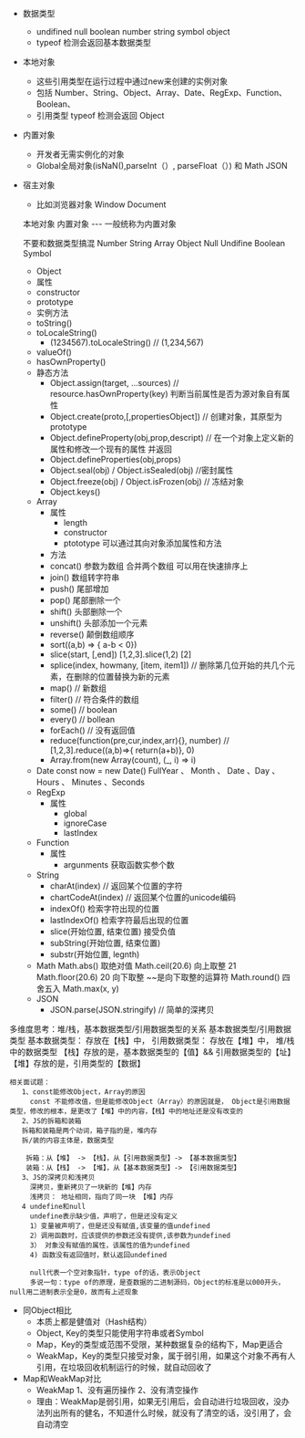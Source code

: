 
- 数据类型
  - undifined null boolean number string symbol object
  - typeof 检测会返回基本数据类型
- 本地对象
  - 这些引用类型在运行过程中通过new来创建的实例对象
  - 包括 Number、String、Object、Array、Date、RegExp、Function、Boolean、
  - 引用类型 typeof 检测会返回 Object
- 内置对象
  - 开发者无需实例化的对象
  - Global全局对象(isNaN(),parseInt（）, parseFloat（）) 和 Math JSON
- 宿主对象
  - 比如浏览器对象 Window Document

  本地对象  内置对象 --- 一般统称为内置对象

  不要和数据类型搞混 Number String Array Object Null Undifine Boolean Symbol


  - Object
   - 属性
    - constructor
    - prototype
   - 实例方法
    - toString()
    - toLocaleString() 
      - (1234567).toLocaleString() // (1,234,567)
    - valueOf()
    - hasOwnProperty()
   - 静态方法
      - Object.assign(target, ...sources)  // resource.hasOwnProperty(key) 判断当前属性是否为源对象自有属性
      - Object.create(proto,[,propertiesObject]) // 创建对象，其原型为prototype
      - Object.defineProperty(obj,prop,descript)  // 在一个对象上定义新的属性和修改一个现有的属性 并返回
      - Object.defineProperties(obj,props)
      - Object.seal(obj) / Object.isSealed(obj) //密封属性
      - Object.freeze(obj) / Object.isFrozen(obj) // 冻结对象
      - Object.keys()
  - Array 
    - 属性
      - length
      - constructor
      - ptototype 可以通过其向对象添加属性和方法
    - 方法
     - concat() 参数为数组 合并两个数组 可以用在快速排序上
     - join()  数组转字符串
     - push() 尾部增加
     - pop() 尾部删除一个
     - shift()  头部删除一个
     - unshift() 头部添加一个元素
     - reverse() 颠倒数组顺序
     - sort((a,b) => { a-b < 0}) 
     - slice(start, [,end])  [1,2,3].slice(1,2)  [2]
     - splice(index, howmany, [item, item1]) // 删除第几位开始的共几个元素，在删除的位置替换为新的元素
     - map()  // 新数组
     - filter() // 符合条件的数组
     - some() // boolean
     - every() // bollean
     - forEach()  // 没有返回值
     - reduce(function(pre,cur,index,arr){}, number) // [1,2,3].reduce((a,b)=>{ return(a+b)}, 0)
     - Array.from(new Array(count), (_, i) => i)
  - Date
    const now = new Date()
    FullYear 、 Month 、 Date 、Day 、 Hours 、 Minutes 、Seconds
  - RegExp
    - 属性
      - global
      - ignoreCase
      - lastIndex
  - Function
    - 属性
      - argunments 获取函数实参个数
  - String
    - charAt(index) // 返回某个位置的字符
    - chartCodeAt(index) // 返回某个位置的unicode编码
    - indexOf()  检索字符出现的位置
    - lastIndexOf() 检索字符最后出现的位置
    - slice(开始位置, 结束位置) 接受负值
    - subString(开始位置, 结束位置)
    - substr(开始位置, legnth)
  - Math
    Math.abs() 取绝对值
    Math.ceil(20.6) 向上取整 21
    Math.floor(20.6)  20 向下取整 ~~是向下取整的运算符
    Math.round()  四舍五入
    Math.max(x, y)
  - JSON
    - JSON.parse(JSON.stringify)  // 简单的深拷贝



多维度思考：堆/栈，基本数据类型/引用数据类型的关系
    基本数据类型/引用数据类型
         基本数据类型： 存放在【栈】中，
        引用数据类型： 存放在【堆】中，
    堆/栈 中的数据类型
       【栈】存放的是，基本数据类型的【值】&& 引用数据类型的【址】
       【堆】存放的是，引用类型的【数据】
    
    相关面试题：
       1、const能修改Object，Array的原因
         const 不能修改值，但是能修改Object（Array）的原因就是， Object是引用数据类型，修改的根本，是更改了【堆】中的内容，【栈】中的地址还是没有改变的
       2、JS的拆箱和装箱
       拆箱和装箱是两个动词，箱子指的是，堆内存
       拆/装的内容主体是，数据类型

        拆箱：从【堆】 -> 【栈】，从【引用数据类型】-> 【基本数据类型】
        装箱：从【栈】 -> 【堆】，从【基本数据类型】-> 【引用数据类型】
       3、JS的深拷贝和浅拷贝    
         深拷贝，重新拷贝了一块新的【堆】内存
         浅拷贝： 地址相同，指向了同一块 【堆】内存
       4 undefine和null
         undefine表示缺少值，声明了，但是还没有定义
         1）变量被声明了，但是还没有赋值,该变量的值undefined
         2）调用函数时，应该提供的参数还没有提供,该参数为undefined
         3） 对象没有赋值的属性，该属性的值为undefined
         4) 函数没有返回值时，默认返回undefined     
         
         null代表一个空对象指针，type of的话，表示Object   
         多说一句：type of的原理，是查数据的二进制源码，Object的标准是以000开头，null用二进制表示全是0，故而有上述现象
  - 同Object相比
    - 本质上都是健值对（Hash结构）
    - Object, Key的类型只能使用字符串或者Symbol
    - Map，Key的类型或范围不受限，某种数据复杂的结构下，Map更适合
    - WeakMap，Key的类型只接受对象，属于弱引用，如果这个对象不再有人引用，在垃圾回收机制运行的时候，就自动回收了
  - Map和WeakMap对比
    - WeakMap 
      1、没有遍历操作
      2、没有清空操作
    - 理由：WeakMap是弱引用，如果无引用后，会自动进行垃圾回收，没办法列出所有的健名，不知道什么时候，就没有了清空的话，没引用了，会自动清空

